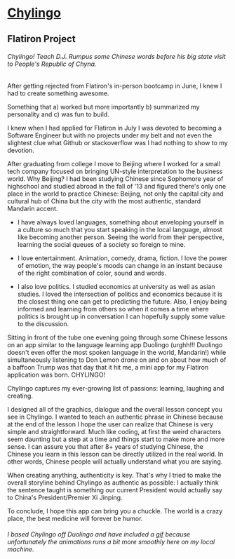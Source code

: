 # [Chylingo](https://pigusan.github.io/chylingo/html//)
## Flatiron Project
###### Chylingo! Teach D.J. Rumpus some Chinese words before his big state visit to People's Republic of Chyna.

After getting rejected from Flatiron's in-person bootcamp in June, I knew I had to create something awesome. 

Something that a) worked but more importantly b) summarized my personality and c) was fun to build.

I knew when I had applied for Flatiron in July I was devoted to becoming a Software Engineer but with no projects under my belt and not even the slightest clue what Github or stackoverflow was 
I had nothing to show to my devotion.

After graduating from college I move to Beijing where I worked for a small tech company focused on bringing 
UN-style interpretation to the business world. Why Beijing? I had been studying Chinese since Sophomore year of highschool 
and studied abroad in the fall of '13 and figured there's only one place in the world to practice Chinese: Beijing, not only
the capital city and cultural hub of China but the city with the most authentic, standard Mandarin accent. 

- I have always loved languages, something about enveloping yourself in a culture so much that you start speaking in the local language, almost like becoming another person. Seeing the world from their perspective, learning the social queues of a society so foreign to mine.

- I love entertainment. Animation, comedy, drama, fiction. I love the power of emotion, the way people's moods can change in an instant because of the right combination of color, sound and words.

- I also love politics. I studied economics at university as well as asian studies. I loved the intersection of politics and 
economics because it is the closest thing one can get to predicting the future. Also, I enjoy being informed and learning from others so when it comes a time where politics is brought up in conversation I can hopefully supply some value to the discussion.

Sitting in front of the tube one evening going through some Chinese lessons on an app similar to the language learning app
Duolingo (urghh!!! Duolingo doesn't even offer the most spoken language in the world, Mandarin!) while simultaneously listening to Don Lemon drone on and on about how much of a baffoon Trump was that day that it hit me, a mini app for my Flatiron application was born. CHYLINGO!

Chylingo captures my ever-growing list of passions: learning, laughing and creating.

I designed all of the graphics, dialogue and the overall lesson concept you see in Chylingo. I wanted to teach an authentic phrase in Chinese because at the end of the lesson I hope the user can realize that Chinese is very simple and straightforward. Much like coding, at first the weird characters seem daunting but a step at a time and things start to make more and more sense. I can assure you that after 8+ years of studying Chinese, the Chinese you learn in this lesson can be 
directly utilized in the real world. In other words, Chinese people will actually understand what you are saying. 

When creating anything, authenticity is key. That's why I tried to make the overall storyline behind Chylingo as authentic as possible: I actually think the sentence taught is something our current President would actually say to China's President/Premier
Xi Jinping.

To conclude, I hope this app can bring you a chuckle. The world is a crazy place, the best medicine will forever be humor.

###### I based Chylingo off Duolingo and have included a [gif](https://github.com/pigusan/chylingo/blob/master/chylingo.gif) because unfortunately the animations runs a bit more smoothly here on my local machine. 
